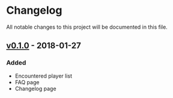 # Changelog
All notable changes to this project will be documented in this file.

## [v0.1.0] - 2018-01-27
### Added
- Encountered player list
- FAQ page
- Changelog page

[v0.1.0]: https://github.com/julesrx/gloryreport/releases/tag/v0.1.0
